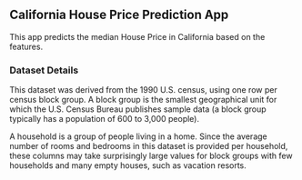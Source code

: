 ## California House Price Prediction App
This app predicts the median House Price in California based on the features.

### Dataset Details
This dataset was derived from the 1990 U.S. census, using one row per census block group. A block group is the smallest geographical unit for which the U.S. Census Bureau publishes sample data (a block group typically has a population of 600 to 3,000 people).

A household is a group of people living in a home. Since the average number of rooms and bedrooms in this dataset is provided per household, these columns may take surprisingly large values for block groups with few households and many empty houses, such as vacation resorts.
